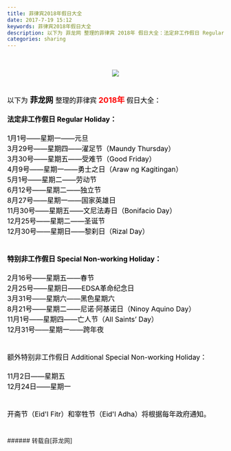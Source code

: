 ```yaml
---
title: 菲律宾2018年假日大全
date: 2017-7-19 15:12
keywords: 菲律宾2018年假日大全
description: 以下为 菲龙网 整理的菲律宾 2018年 假日大全：法定非工作假日 Regular Holiday：1月1号——星期一——元旦3月29号——星期四——濯足节（Maundy Thursday）3月30号——星期五——受难节（Good Friday）4月9号——星期一——勇士之日（Araw ng Kagitingan）5月1号——星期二——劳动节6月12号——星期二——独立节8月27号——星期一——国家英雄日11月30号——星期五——文尼法寿日（Bonifacio Day）12月25号——星期二——圣诞节12月30号——星期日——黎刹日（Rizal Day）特别非工作假日 Special Non-working Holiday：2月16号——星期五——春节2月25号——星期日——EDSA革命纪念日3月31号——星期六——黑色星期六8月21号——星期二——尼诺·阿基诺日（Ninoy Aquino Day）11月1号——星期四——亡人节（All Saints’ Day）12月31号——星期一——跨年夜额外特别非工作假日 Additional Special Non-working Holiday：11月2日——星期五12月24日——星期一开斋节（Eid'l Fitr）和宰牲节（Eid'l Adha）将根据每年政府通知。
categories: sharing
---
```

<td class="t_f" id="postmessage_797209">

<font size="3"><font color="Black"><br/>
<div align="center">

<img aid="590612" data-cf-modified-1993f80d286c298b40a268b2-="" file="data/attachment/forum/201707/19/151231ql6yi11kieihqqkr.jpg.thumb.jpg" id="aimg_590612" inpost="1" onclick="" onmouseover="" src="http://www.flw.ph/data/attachment/forum/201707/19/151231ql6yi11kieihqqkr.jpg" style="cursor:pointer" zoomfile="data/attachment/forum/201707/19/151231ql6yi11kieihqqkr.jpg"/>


</div><br/>
<br/>
以下为<font size="4"> <strong>菲龙网</strong> </font>整理的菲律宾<font size="4"><strong><font color="Red"> 2018年 </font></strong></font>假日大全：<br/>
<br/>
<strong>法定非工作假日 Regular Holiday：</strong><br/>
<br/>
1月1号——星期一——元旦<br/>
3月29号——星期四——濯足节（Maundy Thursday）<br/>
3月30号——星期五——受难节（Good Friday）<br/>
4月9号——星期一——勇士之日（Araw ng Kagitingan）<br/>
5月1号——星期二——劳动节<br/>
6月12号——星期二——独立节<br/>
8月27号——星期一——国家英雄日<br/>
11月30号——星期五——文尼法寿日（Bonifacio Day）<br/>
12月25号——星期二——圣诞节<br/>
12月30号——星期日——黎刹日（Rizal Day）<br/>
<br/>
<br/>
<strong>特别非工作假日 Special Non-working Holiday：</strong><br/>
<br/>
2月16号——星期五——春节<br/>
2月25号——星期日——EDSA革命纪念日<br/>
3月31号——星期六——黑色星期六<br/>
8月21号——星期二——尼诺·阿基诺日（Ninoy Aquino Day）<br/>
11月1号——星期四——亡人节（All Saints’ Day）<br/>
12月31号——星期一——跨年夜<br/>
<br/>
<br/>
额外特别非工作假日 Additional Special Non-working Holiday：<br/>
<br/>
11月2日——星期五<br/>
12月24日——星期一<br/>
<br/>
<br/>
开斋节（Eid'l Fitr）和宰牲节（Eid'l Adha）将根据每年政府通知。<br/>
<br/>
<br/>
</font></font></td>
###### 转载自[菲龙网]